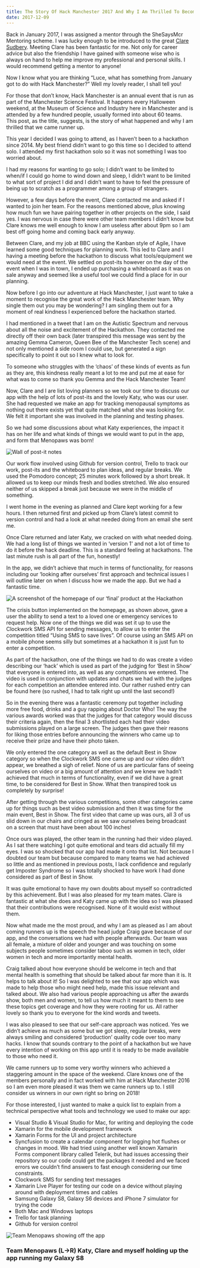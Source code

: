 ```yaml
--- 
title: The Story Of Hack Manchester 2017 And Why I Am Thrilled To Become Runner Up
date: 2017-12-09
---
```



Back in January 2017, I was assigned a mentor through the SheSaysMcr Mentoring scheme. I was lucky enough to be introduced to the great [Clare Sudbery](https://twitter.com/ClareSudbery). Meeting Clare has been fantastic for me. Not only for career advice but also the friendship I have gained with someone wise who is always on hand to help me improve my professional and personal skills. I would recommend getting a mentor to anyone!

Now I know what you are thinking “Luce, what has something from January got to do with Hack Manchester?” Well my lovely reader, I shall tell you!

For those that don’t know, Hack Manchester is an annual event that is run as part of the Manchester Science Festival. It happens every Halloween weekend, at the Museum of Science and Industry here in Manchester and is attended by a few hundred people, usually formed into about 60 teams. This post, as the title, suggests, is the story of what happened and why I am thrilled that we came runner up.

This year I decided I was going to attend, as I haven’t been to a hackathon since 2014. My best friend didn’t want to go this time so I decided to attend solo. I attended my first hackathon solo so it was not something I was too worried about.

I had my reasons for wanting to go solo; I didn’t want to be limited to when/if I could go home to wind down and sleep, I didn’t want to be limited to what sort of project I did and I didn’t want to have to feel the pressure of being up to scratch as a programmer among a group of strangers.

However, a few days before the event, Clare contacted me and asked if I wanted to join her team. For the reasons mentioned above, plus knowing how much fun we have pairing together in other projects on the side, I said yes. I was nervous in case there were other team members I didn’t know but Clare knows me well enough to know I am useless after about 9pm so I am best off going home and coming back early anyway.

Between Clare, and my job at BBC using the Kanban style of Agile, I have learned some good techniques for planning work. This led to Clare and I having a meeting before the hackathon to discuss what tools/equipment we would need at the event. We settled on post-its however on the day of the event when I was in town, I ended up purchasing a whiteboard as it was on sale anyway and seemed like a useful tool we could find a place for in our planning.

Now before I go into our adventure at Hack Manchester, I just want to take a moment to recognise the great work of the Hack Manchester team. Why single them out you may be wondering? I am singling them out for a moment of real kindness I experienced before the hackathon started.

I had mentioned in a tweet that I am on the Autistic Spectrum and nervous about all the noise and excitement of the Hackathon. They contacted me directly off their own back (later transpired this message was sent by the amazing Gemma Cameron, Queen Bee of the Manchester Tech scene) and not only mentioned a side room I could use, but generated a sign specifically to point it out so I knew what to look for.

To someone who struggles with the ‘chaos’ of these kinds of events as fun as they are, this kindness really meant a lot to me and put me at ease for what was to come so thank you Gemma and the Hack Manchester Team!

Now, Clare and I are list loving planners so we took our time to discuss our app with the help of lots of post-its and the lovely Katy, who was our user. She had requested we make an app for tracking menopausal symptoms as nothing out there exists yet that quite matched what she was looking for. We felt it important she was involved in the planning and testing phases.

So we had some discussions about what Katy experiences, the impact it has on her life and what kinds of things we would want to put in the app, and form that Menopaws was born!

![Wall of post-it notes](../../Images/hack-manchester17/wall.jpeg)

Our work flow involved using Github for version control, Trello to track our work, post-its and the whiteboard to plan ideas, and regular breaks. We used the Pomodoro concept; 25 minutes work followed by a short break. It allowed us to keep our minds fresh and bodies stretched. We also ensured neither of us skipped a break just because we were in the middle of something.

I went home in the evening as planned and Clare kept working for a few hours. I then returned first and picked up from Clare’s latest commit to version control and had a look at what needed doing from an email she sent me.

Once Clare returned and later Katy, we cracked on with what needed doing. We had a long list of things we wanted in ‘version 1' and not a lot of time to do it before the hack deadline. This is a standard feeling at hackathons. The last minute rush is all part of the fun, honestly!

In the app, we didn’t achieve that much in terms of functionality, for reasons including our ‘looking after ourselves’ first approach and technical issues I will outline later on when I discuss how we made the app. But we had a fantastic time.

![A screenshot of the homepage of our ‘final’ product at the Hackathon](../../Images/hack-manchester17/app.png)

The crisis button implemented on the homepage, as shown above, gave a user the ability to send a text to a loved one or emergency services to request help. Now one of the things we did was set it up to use the Clockwork SMS API for sending messages, to allow us to enter the competition titled “Using SMS to save lives”. Of course using an SMS API on a mobile phone seems silly but sometimes at a hackathon it is just fun to enter a competition.

As part of the hackathon, one of the things we had to do was create a video describing our ‘hack’ which is used as part of the judging for ‘Best in Show’ that everyone is entered into, as well as any competitions we entered. The video is used in conjunction with updates and chats we had with the judges for each competition an attendee entered into. Our rather rushed entry can be found here (so rushed, I had to talk right up until the last second!)

So in the evening there was a fantastic ceremony put together including more free food, drinks and a guy rapping about Doctor Who! The way the various awards worked was that the judges for that category would discuss their criteria again, then the final 3 shortlisted each had their video submissions played on a large screen. The judges then gave their reasons for liking those entries before announcing the winners who came up to receive their prize and have their photo taken.

We only entered the one category as well as the default Best in Show category so when the Clockwork SMS one came up and our video didn’t appear, we breathed a sigh of relief. None of us are particular fans of seeing ourselves on video or a big amount of attention and we knew we hadn’t achieved that much in terms of functionality, even if we did have a great time, to be considered for Best in Show. What then transpired took us completely by surprise!

After getting through the various competitions, some other categories came up for things such as best video submission and then it was time for the main event, Best in Show. The first video that came up was ours, all 3 of us slid down in our chairs and cringed as we saw ourselves being broadcast on a screen that must have been about 100 inches!

Once ours was played, the other team in the running had their video played. As I sat there watching I got quite emotional and tears did actually fill my eyes. I was so shocked that our app had made it onto that list. Not because I doubted our team but because compared to many teams we had achieved so little and as mentioned in previous posts, I lack confidence and regularly get Imposter Syndrome so I was totally shocked to have work I had done considered as part of Best in Show.

It was quite emotional to have my own doubts about myself so contradicted by this achievement. But I was also pleased for my team mates. Clare is fantastic at what she does and Katy came up with the idea so I was pleased that their contributions were recognised. None of it would exist without them.

Now what made me the most proud, and why I am as pleased as I am about coming runners up is the speech the head judge Craig gave because of our app, and the conversations we had with people afterwards. Our team was all female, a mixture of older and younger and was touching on some subjects people sometimes consider taboo such as women in tech, older women in tech and more importantly mental health.

Craig talked about how everyone should be welcome in tech and that mental health is something that should be talked about far more than it is. It helps to talk about it! So I was delighted to see that our app which was made to help those who might need help, made this issue relevant and talked about. We also had various people approaching us after the awards show, both men and women, to tell us how much it meant to them to see these topics get coverage and how they were rooting for us. All rather lovely so thank you to everyone for the kind words and tweets.

I was also pleased to see that our self-care approach was noticed. Yes we didn’t achieve as much as some but we got sleep, regular breaks, were always smiling and considered ‘production’ quality code over too many hacks. I know that sounds contrary to the point of a hackathon but we have every intention of working on this app until it is ready to be made available to those who need it.

We came runners up to some very worthy winners who achieved a staggering amount in the space of the weekend. Clare knows one of the members personally and in fact worked with him at Hack Manchester 2016 so I am even more pleased it was them we came runners up to. I still consider us winners in our own right so bring on 2018!

For those interested, I just wanted to make a quick list to explain from a technical perspective what tools and technology we used to make our app:

- Visual Studio & Visual Studio for Mac, for writing and deploying the code
- Xamarin for the mobile development framework
- Xamarin Forms for the UI and project architecture
- Syncfusion to create a calendar component for logging hot flushes or changes in mood. We had tried using another well known Xamarin Forms component library called Telerik, but had issues accessing their repository so our code could get the packages it needed and we faced errors we couldn’t find answers to fast enough considering our time constraints.
- Clockwork SMS for sending text messages
- Xamarin Live Player for testing our code on a device without playing around with deployment times and cables
- Samsung Galaxy S8, Galaxy S6 devices and iPhone 7 simulator for trying the code
- Both Mac and Windows laptops
- Trello for task planning
- Github for version control

![Team Menopaws showing off the app](../../Images/hack-manchester17/team.jpeg)
### Team Menopaws (L->R) Katy, Clare and myself holding up the app running my Galaxy S8